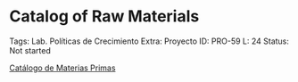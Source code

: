 # Catalog of Raw Materials

Tags: Lab. Políticas de Crecimiento
Extra: Proyecto
ID: PRO-59
L: 24
Status: Not started

[Catálogo de Materias Primas](Catalog%20of%20Raw%20Materials%20134956e8f40e80e1a75fea672d18a674/Cata%CC%81logo%20de%20Materias%20Primas%20133956e8f40e81edaed0c52d5bb48fe2.csv)